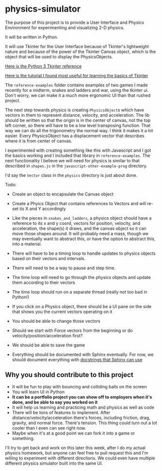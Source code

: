 # physics-simulator

The purpose of this project is to provide a User Interface and Physics Environment for experimenting and visualizing 2-D physics.

It will be written in Python.

It will use Tkinter for the User Interface because of Tkinter's lightweight nature and because of the power of the Tkinter Canvas object, which is the object that will be used to display the PhysicsObjects. 

[Here is the Python 3 Tkinter reference](https://docs.python.org/3/library/tkinter.html)

[Here is the tutorial I found most useful for learning the basics of Tkinter](https://tkdocs.com/tutorial/index.html)

The `reference-examples` folder contains examples of two games I made recently for a midterm, snakes and ladders and war, using the tkinter ui. Don't worry, we can make it a _much_ more ergonomic UI than that rushed project.

The next step towards physics is creating `PhysicsObject`s which have vectors in them to represent distance, velocity, and acceleration. The lib should be written so that the origin is in the center of canvas, not the top left corner, so there will have to be a low level transposing function. That way we can do all the trigonometry the normal way. I think it makes it a lot easier. Every PhysicsObject has a displacement vector that describes where it is from center of canvas. 

I experimented with creating something like this with Javascript and I got the basics working and I included that library in `reference-examples`. The next functionality I believe we will need for physics is similar to that described in `shapes.js` in the `javascript-other-example-prog` directory.

I'd say the `Vector` class in the `physics` directory is just about done.

Todo:
 - Create an object to encapsulate the Canvas object
 - Create a Phyics Object that contains references to Vectors and will re-set its X and Y accordingly
 - Like the pieces in `snakes_and_ladders`, a physics object should have a reference to its x and y coord, vectors for position, velocity, and acceleration, the shape(s) it draws, and the canvas object so it can move those shapes around. It will probably need a mass, though we may eventually want to abstract this, or have the option to abstract this, into a material.
 - There will have to be a timing loop to handle updates to physics objects based on their vectors and intervals.
 - There will need to be a way to pause and step time.
 - The time loop will need to go through the physics objects and update them according to their vectors
 - The time loop should run on a separate thread (really not too bad in Python!)
 - If you click on a Physics object, there should be a UI pane on the side that shows you the current vectors operating on it
- You should be able to change those vectors
- Should we start with Force vectors from the beginning or do velocity/position/acceleration first?
- We should be able to save the game

- Everything should be documented with Sphinx eventually. For now, we should document everything with [docstrings that Sphinx can use](https://sphinx-rtd-tutorial.readthedocs.io/en/latest/docstrings.html)

## Why you should contribute to this project

- It will be fun to play with bouncing and colliding balls on the screen
- You will learn UI in Python
- **It can be a portfolio project you can show off to employers when it's done, and be able to say you worked on it**
- It will help us learning and practicing math and physics as well as code
- There will be tons of features to implement. After distance/velocity/acceleration there's forces, including friction, drag, gravity, and normal force. There's tension. This thing could turn out a lot cooler than I even can see right now.
- Maybe when it's at a good point we can fork it into a game or something.


I'll try to get back and work on this later this week, after I do my actual physics homework, but anyone can feel free to pull request this and I'm willing to experiment with different directions. We could even have multiple different physics simulator built into the same UI.
